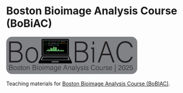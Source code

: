 # Boston Bioimage Analysis Course (BoBiAC)

<!-- add bobiac_logos_svgexport-04.svg logo centered in the page -->
<img src="_static/logo/bobiac_logo.png" alt="BoBiAC Logo" width="70%"/>

Teaching materials for [Boston Bioimage Analysis Course (BoBIAC)](https://iac.hms.harvard.edu/bobiac/2025/).
